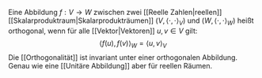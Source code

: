 Eine Abbildung $f: V \to W$ zwischen zwei [[Reelle Zahlen|reellen]] [[Skalarproduktraum|Skalarprodukträumen]] $(V, \langle \cdot , \cdot \rangle_V)$ und $(W, \langle \cdot , \cdot \rangle_W)$ heißt orthogonal, wenn für alle [[Vektor|Vektoren]] $u, v \in V$ gilt: 
$$\langle f(u), f(v) \rangle_W = \langle u, v \rangle_V$$
Die [[Orthogonalität]] ist invariant unter einer orthogonalen Abbildung.
Genau wie eine [[Unitäre Abbildung]] aber für reellen Räumen.
